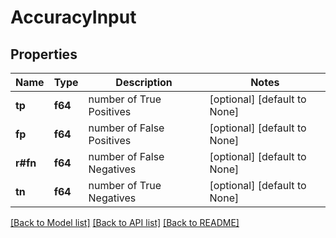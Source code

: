 # AccuracyInput

## Properties
Name | Type | Description | Notes
------------ | ------------- | ------------- | -------------
**tp** | **f64** | number of True Positives | [optional] [default to None]
**fp** | **f64** | number of False Positives | [optional] [default to None]
**r#fn** | **f64** | number of False Negatives | [optional] [default to None]
**tn** | **f64** | number of True Negatives | [optional] [default to None]

[[Back to Model list]](../README.md#documentation-for-models) [[Back to API list]](../README.md#documentation-for-api-endpoints) [[Back to README]](../README.md)


